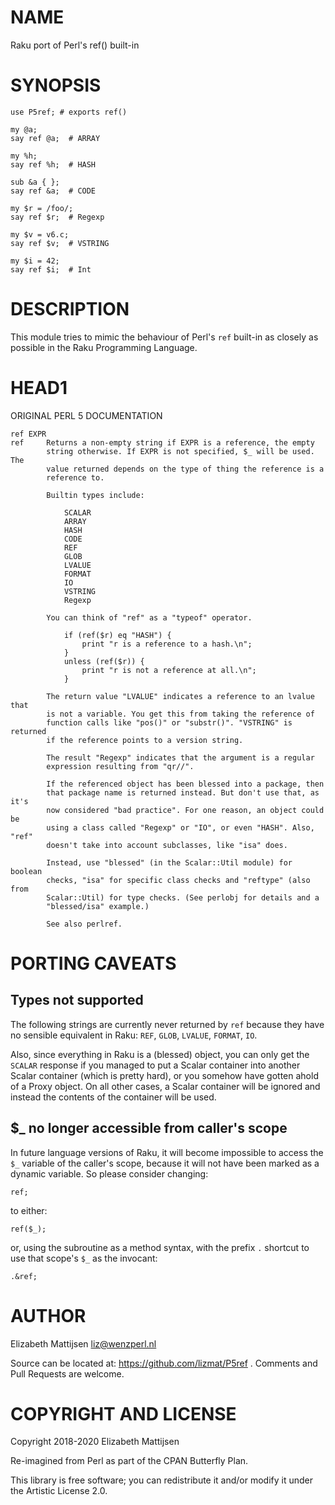 NAME
====

Raku port of Perl's ref() built-in

SYNOPSIS
========

    use P5ref; # exports ref()

    my @a;
    say ref @a;  # ARRAY

    my %h;
    say ref %h;  # HASH

    sub &a { };
    say ref &a;  # CODE

    my $r = /foo/;
    say ref $r;  # Regexp

    my $v = v6.c;
    say ref $v;  # VSTRING

    my $i = 42;
    say ref $i;  # Int

DESCRIPTION
===========

This module tries to mimic the behaviour of Perl's `ref` built-in as closely as possible in the Raku Programming Language.

HEAD1
=====

ORIGINAL PERL 5 DOCUMENTATION

    ref EXPR
    ref     Returns a non-empty string if EXPR is a reference, the empty
            string otherwise. If EXPR is not specified, $_ will be used. The
            value returned depends on the type of thing the reference is a
            reference to.

            Builtin types include:

                SCALAR
                ARRAY
                HASH
                CODE
                REF
                GLOB
                LVALUE
                FORMAT
                IO
                VSTRING
                Regexp

            You can think of "ref" as a "typeof" operator.

                if (ref($r) eq "HASH") {
                    print "r is a reference to a hash.\n";
                }
                unless (ref($r)) {
                    print "r is not a reference at all.\n";
                }

            The return value "LVALUE" indicates a reference to an lvalue that
            is not a variable. You get this from taking the reference of
            function calls like "pos()" or "substr()". "VSTRING" is returned
            if the reference points to a version string.

            The result "Regexp" indicates that the argument is a regular
            expression resulting from "qr//".

            If the referenced object has been blessed into a package, then
            that package name is returned instead. But don't use that, as it's
            now considered "bad practice". For one reason, an object could be
            using a class called "Regexp" or "IO", or even "HASH". Also, "ref"
            doesn't take into account subclasses, like "isa" does.

            Instead, use "blessed" (in the Scalar::Util module) for boolean
            checks, "isa" for specific class checks and "reftype" (also from
            Scalar::Util) for type checks. (See perlobj for details and a
            "blessed/isa" example.)

            See also perlref.

PORTING CAVEATS
===============

Types not supported
-------------------

The following strings are currently never returned by `ref` because they have no sensible equivalent in Raku: `REF`, `GLOB`, `LVALUE`, `FORMAT`, `IO`.

Also, since everything in Raku is a (blessed) object, you can only get the `SCALAR` response if you managed to put a Scalar container into another Scalar container (which is pretty hard), or you somehow have gotten ahold of a Proxy object. On all other cases, a Scalar container will be ignored and instead the contents of the container will be used.

$_ no longer accessible from caller's scope
-------------------------------------------

In future language versions of Raku, it will become impossible to access the `$_` variable of the caller's scope, because it will not have been marked as a dynamic variable. So please consider changing:

    ref;

to either:

    ref($_);

or, using the subroutine as a method syntax, with the prefix `.` shortcut to use that scope's `$_` as the invocant:

    .&ref;

AUTHOR
======

Elizabeth Mattijsen <liz@wenzperl.nl>

Source can be located at: https://github.com/lizmat/P5ref . Comments and Pull Requests are welcome.

COPYRIGHT AND LICENSE
=====================

Copyright 2018-2020 Elizabeth Mattijsen

Re-imagined from Perl as part of the CPAN Butterfly Plan.

This library is free software; you can redistribute it and/or modify it under the Artistic License 2.0.

